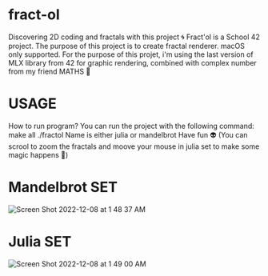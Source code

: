 # fract-ol

Discovering 2D coding and fractals with this project 🌀
Fract'ol is a School 42 project. The purpose of this project is to create fractal renderer.
macOS only supported.
For the purpose of this projet, i'm using the last version of MLX library from 42 for graphic rendering, combined with complex number from my friend MATHS 🧮

# USAGE

How to run program?
You can run the project with the following command:
make all
./fractol <name>
Name is either julia or mandelbrot
Have fun 👽
(You can scrool to zoom the fractals and moove your mouse in julia set to make some magic happens 🤯)

# Mandelbrot SET

![Screen Shot 2022-12-08 at 1 48 37 AM](https://user-images.githubusercontent.com/94646532/206329102-ff3fd332-5a17-47b2-af23-184564b61338.png)

# Julia SET

![Screen Shot 2022-12-08 at 1 49 00 AM](https://user-images.githubusercontent.com/94646532/206329106-c928c585-94e4-4e55-b64c-afbfda6ce347.png)
